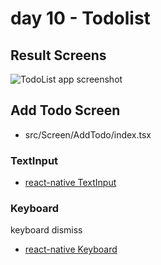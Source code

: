 # day 10 - Todolist

## Result Screens

![TodoList app screenshot](https://raw.githubusercontent.com/dev-yakuza/react-study/master/image/screenshot.png)

## Add Todo Screen

- src/Screen/AddTodo/index.tsx

### TextInput

- [react-native TextInput](https://facebook.github.io/react-native/docs/textinput)

### Keyboard

keyboard dismiss

- [react-native Keyboard](https://facebook.github.io/react-native/docs/keyboard)
